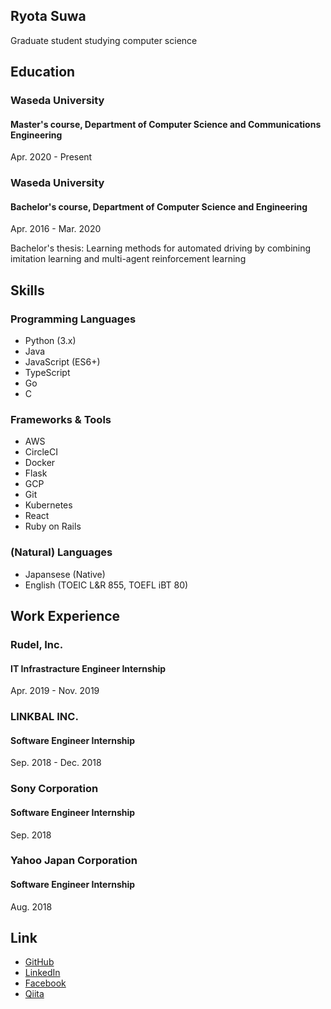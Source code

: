 ## Ryota Suwa

Graduate student studying computer science

## Education

### Waseda University

#### Master's course, Department of Computer Science and Communications Engineering

Apr. 2020 - Present


### Waseda University

#### Bachelor's course, Department of Computer Science and Engineering

Apr. 2016 - Mar. 2020

Bachelor's thesis: Learning methods for automated driving by combining imitation learning and multi-agent reinforcement learning


## Skills

### Programming Languages

- Python (3.x)
- Java
- JavaScript (ES6+)
- TypeScript
- Go
- C

### Frameworks & Tools

- AWS
- CircleCI
- Docker
- Flask
- GCP
- Git
- Kubernetes
- React
- Ruby on Rails

### (Natural) Languages

- Japansese (Native)
- English (TOEIC L&R 855, TOEFL iBT 80)

## Work Experience


### Rudel, Inc.

#### IT Infrastracture Engineer Internship

Apr. 2019 - Nov. 2019


### LINKBAL INC.

#### Software Engineer Internship

Sep. 2018 - Dec. 2018


### Sony Corporation

#### Software Engineer Internship

Sep. 2018


### Yahoo Japan Corporation

#### Software Engineer  Internship

Aug. 2018


## Link

- [GitHub](https://github.com/rsuwa/)
- [LinkedIn](https://www.linkedin.com/in/ryotasuwa/)
- [Facebook](https://www.facebook.com/ryota.suwa.5/)
- [Qiita](https://qiita.com/rsuwa/)
